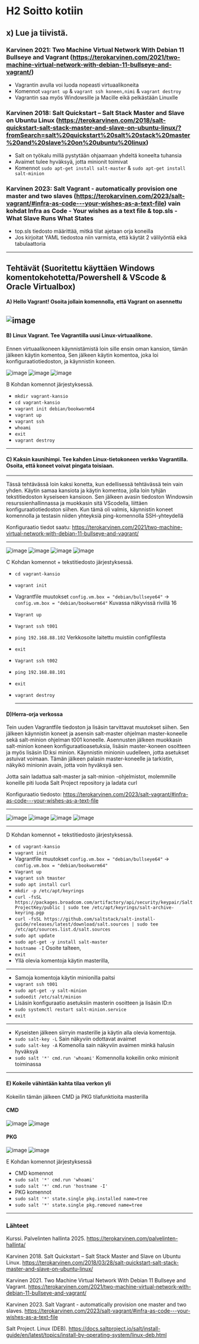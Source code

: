 # H2 Soitto kotiin

## x) Lue ja tiivistä.

### Karvinen 2021: Two Machine Virtual Network With Debian 11 Bullseye and Vagrant (https://terokarvinen.com/2021/two-machine-virtual-network-with-debian-11-bullseye-and-vagrant/)
- Vagrantin avulla voi luoda nopeasti virtuaalikoneita
- Komennot `vagrant up` & `vagrant ssh koneen,nimi` & `vagrant destroy`
- Vagrantin saa myös Windowsille ja Macille eikä pelkästään Linuxlle

### Karvinen 2018: Salt Quickstart – Salt Stack Master and Slave on Ubuntu Linux (https://terokarvinen.com/2018/salt-quickstart-salt-stack-master-and-slave-on-ubuntu-linux/?fromSearch=salt%20quickstart%20salt%20stack%20master%20and%20slave%20on%20ubuntu%20linux)
- Salt on työkalu millä pystytään ohjaamaan yhdeltä koneelta tuhansia
- Avaimet tulee hyväksyä, jotta minionit toimivat 
- Komennot `sudo apt-get install salt-master` & `sudo apt-get install salt-minion`


### Karvinen 2023: Salt Vagrant - automatically provision one master and two slaves  (https://terokarvinen.com/2023/salt-vagrant/#infra-as-code---your-wishes-as-a-text-file) vain kohdat Infra as Code - Your wishes as a text file & top.sls - What Slave Runs What States
- top.sls tiedosto määrittää, mitkä tilat ajetaan orja koneilla
- Jos kirjoitat YAML tiedostoa niin varmista, että käytät 2 välilyöntiä eikä tabulaattoria


------------------------------------------------------------------------------------------------------------

## Tehtävät (Suoritettu käyttäen Windows komentokehotetta/Powershell & VScode & Oracle Virtualbox)



#### A) Hello Vagrant! Osoita jollain komennolla, että Vagrant on asennettu
![image](https://github.com/user-attachments/assets/057d2dcd-d4d1-4660-a960-4cc16c790a11)
------------------------------------------------------------------------------------------------------------------------


#### B) Linux Vagrant. Tee Vagrantilla uusi Linux-virtuaalikone.

Ennen virtuaalikoneen käynnistämistä loin sille ensin oman kansion, tämän jälkeen käytin komentoa, Sen jälkeen käytin komentoa, joka loi konfiguraatiotiedoston, ja käynnistin koneen.

![image](https://github.com/user-attachments/assets/04ab6e4f-deb6-42c9-a770-8fb15ffe4c2e)
![image](https://github.com/user-attachments/assets/d100062f-9651-4534-b6c0-2e556197b223)
![image](https://github.com/user-attachments/assets/70fceeca-9080-4ac4-b420-06abe9536303)


B Kohdan komennot järjestyksessä.
- `mkdir vagrant-kansio`
- `cd vagrant-kansio`
- `vagrant init debian/bookworm64`
- `vagrant up`
- `vagrant ssh`
- `whoami`
- `exit`
- `vagrant destroy`

-------------------------------------------------------------------------------------------------------------------------

#### C) Kaksin kaunihimpi. Tee kahden Linux-tietokoneen verkko Vagrantilla. Osoita, että koneet voivat pingata toisiaan.

------------------------------------------------
Tässä tehtävässä loin kaksi konetta, kun edellisessä tehtävässä tein vain yhden. Käytin samaa kansiota ja käytin komentoa, jolla loin tyhjän tekstitiedoston kyseiseen kansioon. Sen jälkeen avasin tiedoston Windowsin resurssienhallinnassa ja muokkasin sitä VScodella, liittäen konfiguraatiotiedoston siihen. Kun tämä oli valmis, käynnistin koneet komennolla ja testasin niiden yhteyksiä ping-komennolla SSH-yhteydellä

Konfiguraatio tiedot saatu: https://terokarvinen.com/2021/two-machine-virtual-network-with-debian-11-bullseye-and-vagrant/


----------------------------------------------


![image](https://github.com/user-attachments/assets/027db832-e0fc-41f0-b4f1-5aa0af2567bc) ![image](https://github.com/user-attachments/assets/598312c6-6ab5-4e1c-9069-508e399185be)
![image](https://github.com/user-attachments/assets/e34198f8-3010-4bf4-abc5-6f6564899dad)
![image](https://github.com/user-attachments/assets/7463f174-af21-42be-bf3c-646d30dac8c9)



C Kohdan komennot + tekstitiedosto järjestyksessä.
- `cd vagrant-kansio`
- `vagrant init`
- Vagrantfile muutokset `config.vm.box = "debian/bullseye64"` -> `config.vm.box = "debian/bookworm64"` Kuvassa näkyvissä rivillä 16
- `Vagrant up`
- `Vagrant ssh t001`
- `ping 192.168.88.102` Verkkosoite laitettu muistiin configfilesta
- `exit`
- `Vagrant ssh t002`
- `ping 192.168.88.101`
- `exit`
- `vagrant destroy`

  --------------------------------------------------------------------------------------------------------------------------------------------
#### D)Herra-orja verkossa

Tein uuden Vagrantfile tiedoston ja lisäsin tarvittavat muutokset siihen. Sen jälkeen käynnistin koneet ja asensin salt-master ohjelman master-koneelle sekä salt-minion ohjelman t001 koneelle. Asennusten jälkeen muokkasin salt-minion koneen konfiguraatioasetuksia, lisäsin master-koneen osoitteen ja myös lisäsin ID:ksi minion. Käynnistin minionin uudelleen, jotta asetukset astuivat voimaan. Tämän jälkeen palasin master-koneelle ja tarkistin, näkyikö minionin avain, jotta voin hyväksyä sen.

Jotta sain ladattua salt-master ja salt-minion -ohjelmistot, molemmille koneille piti luoda Salt Project repository ja ladata curl



Konfiguraatio tiedosto: https://terokarvinen.com/2023/salt-vagrant/#infra-as-code---your-wishes-as-a-text-file


--------------------------------------------------------------
![image](https://github.com/user-attachments/assets/c32d250a-8ed3-4437-90bf-0b2be33fdbae)
![image](https://github.com/user-attachments/assets/1610d25e-b1bf-44ae-bf2f-914c8a3e0146)
![image](https://github.com/user-attachments/assets/712174d5-2197-451c-9234-49d54bd6c2f4)
![image](https://github.com/user-attachments/assets/ee670018-1a12-491f-beae-e43beac7a2de)

-------------------------------------------------------------------------------------------------------------------------

D Kohdan komennot + tekstitiedosto järjestyksessä.
- `cd vagrant-kansio`
- `vagrant init`
- Vagrantfile muutokset `config.vm.box = "debian/bullseye64"` -> `config.vm.box = "debian/bookworm64"` 
- `Vagrant up`
- `vagrant ssh tmaster`
- `sudo apt install curl`
- `mkdir -p /etc/apt/keyrings`
- `curl -fsSL https://packages.broadcom.com/artifactory/api/security/keypair/SaltProjectKey/public | sudo tee /etc/apt/keyrings/salt-archive-keyring.pgp`
- `curl -fsSL https://github.com/saltstack/salt-install-guide/releases/latest/download/salt.sources | sudo tee /etc/apt/sources.list.d/salt.sources`
- `sudo apt update`
- `sudo apt-get -y install salt-master`
- `hostname -I` Osoite talteen,
- `exit`
- Yllä olevia komentoja käytin masterilla,
------------------------------------------------------------------------------------------
-  Samoja komentoja käytin minionilla paitsi
-  `vagrant ssh t001`
-  `sudo apt-get -y salt-minion`
-  `sudoedit /etc/salt/minion`
-  Lisäsin konfiguraatio asetuksiin masterin osoitteen ja lisäsin ID:n
-  `sudo systemctl restart salt-minion.service`
- `exit`
----------------------------------------------------------------------------------------
- Kyseisten jälkeen siirryin masterille ja käytin alla olevia komentoja.
- `sudo salt-key -L` Sain näkyviin odottavat avaimet 
- `sudo salt-key -A` Komenolla sain näkyviin avaimen minkä halusin hyväksyä
- `sudo salt '*' cmd.run 'whoami'` Komennolla kokeilin onko minionit toiminassa
---------------------------------------------------------------------------------------------


#### E) Kokeile vähintään kahta tilaa verkon yli

Kokeilin tämän jälkeen CMD ja PKG tilafunktioita masterilla

#### CMD
![image](https://github.com/user-attachments/assets/bea071b4-1cc8-40b0-bb59-cce6a76d8f14)
![image](https://github.com/user-attachments/assets/e629240e-645d-4c86-939b-68fcf7879005)


#### PKG

![image](https://github.com/user-attachments/assets/a186f5ac-fd8e-4126-9e28-33340e29563d)
![image](https://github.com/user-attachments/assets/db5a71b1-644b-4805-9a89-31d41c12a6f5)


E Kohdan komennot järjestyksessä
- CMD komennot
- `sudo salt '*' cmd.run 'whoami'`
- `sudo salt '*' cmd.run 'hostname -I'`
- PKG komennot
- `sudo salt '*' state.single pkg.installed name=tree`
- `sudo salt '*' state.single pkg.removed name=tree`
  
-------------------------------------------------------------------------------------------------------------------------

### Lähteet

Kurssi. Palvelinten hallinta 2025. https://terokarvinen.com/palvelinten-hallinta/

Karvinen 2018. Salt Quickstart – Salt Stack Master and Slave on Ubuntu Linux.  https://terokarvinen.com/2018/03/28/salt-quickstart-salt-stack-master-and-slave-on-ubuntu-linux/

Karvinen 2021. Two Machine Virtual Network With Debian 11 Bullseye and Vagrant. https://terokarvinen.com/2021/two-machine-virtual-network-with-debian-11-bullseye-and-vagrant/

Karvinen 2023. Salt Vagrant - automatically provision one master and two slaves. https://terokarvinen.com/2023/salt-vagrant/#infra-as-code---your-wishes-as-a-text-file

Salt Project. Linux (DEB). https://docs.saltproject.io/salt/install-guide/en/latest/topics/install-by-operating-system/linux-deb.html
  
